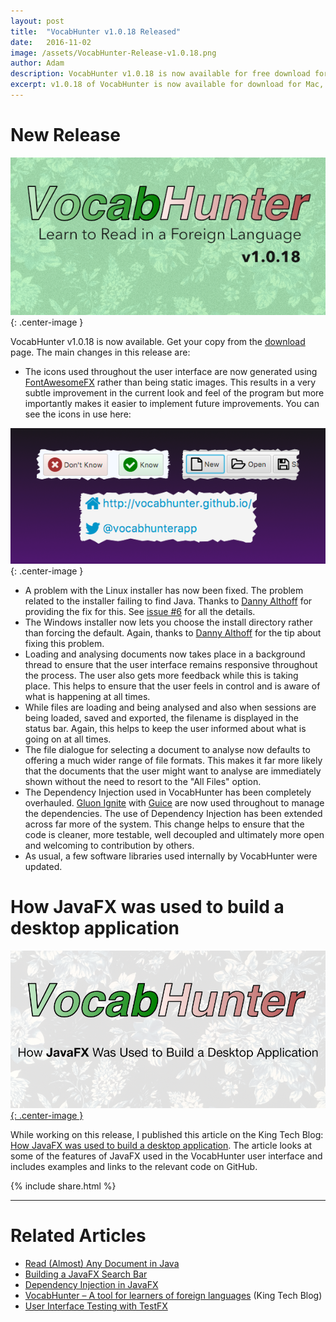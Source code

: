 ```yaml
---
layout: post
title:  "VocabHunter v1.0.18 Released"
date:   2016-11-02
image: /assets/VocabHunter-Release-v1.0.18.png
author: Adam
description: VocabHunter v1.0.18 is now available for free download for Mac, Windows and Linux
excerpt: v1.0.18 of VocabHunter is now available for download for Mac, Windows and Linux.  Read all about it here.
---
```

# New Release
![VocabHunter v1.0.18](/assets/VocabHunter-Release-v1.0.18.png){: .center-image }

VocabHunter v1.0.18 is now available.  Get your copy from the [download](/download) page.  The main changes in this release are:

* The icons used throughout the user interface are now generated using [FontAwesomeFX] rather than being static images.  This results in a very subtle improvement in the current look and feel of the program but more importantly makes it easier to implement future improvements.  You can see the icons in use here:

![FontAwesomeFX Icons](/assets/VocabHunter-FontAwesomeFX-Icons.png){: .center-image }

* A problem with the Linux installer has now been fixed. The problem related to the installer failing to find Java. Thanks to [Danny Althoff] for providing the fix for this. See [issue #6](https://github.com/VocabHunter/VocabHunter/issues/6) for all the details.
* The Windows installer now lets you choose the install directory rather than forcing the default. Again, thanks to [Danny Althoff] for the tip about fixing this problem.
* Loading and analysing documents now takes place in a background thread to ensure that the user interface remains responsive throughout the process.  The user also gets more feedback while this is taking place. This helps to ensure that the user feels in control and is aware of what is happening at all times.
* While files are loading and being analysed and also when sessions are being loaded, saved and exported, the filename is displayed in the status bar.  Again, this helps to keep the user informed about what is going on at all times.
* The file dialogue for selecting a document to analyse now defaults to offering a much wider range of file formats.  This makes it far more likely that the documents that the user might want to analyse are immediately shown without the need to resort to the "All Files" option.
* The Dependency Injection used in VocabHunter has been completely overhauled.  [Gluon Ignite] with [Guice] are now used throughout to manage the dependencies.  The use of Dependency Injection has been extended across far more of the system.  This change helps to ensure that the code is cleaner, more testable, well decoupled and ultimately more open and welcoming to contribution by others.
* As usual, a few software libraries used internally by VocabHunter were updated.

# How JavaFX was used to build a desktop application
[![How JavaFX was used to build a desktop application](/assets/VocabHunter-JavaFX.png){: .center-image }][KingTechBlog2]

While working on this release, I published this article on the King Tech Blog: [How JavaFX was used to build a desktop application][KingTechBlog2].  The article looks at some of the features of JavaFX used in the VocabHunter user interface and includes examples and links to the relevant code on GitHub.

{% include share.html %}
___

# Related Articles
* [Read (Almost) Any Document in Java]
* [Building a JavaFX Search Bar]
* [Dependency Injection in JavaFX][DependencyInjection]
* [VocabHunter – A tool for learners of foreign languages][KingTechBlog1] (King Tech Blog)
* [User Interface Testing with TestFX][TestFX]

[TestFX]:/2016/07/27/TestFX.html
[DependencyInjection]:/2016/11/13/JavaFX-Dependency-Injection.html
[Building a JavaFX Search Bar]:/2017/01/15/Search-Bar.html
[Read (Almost) Any Document in Java]:/2017/04/30/Read-Any-Document-Format.html

[KingTechBlog1]:https://techblog.king.com/vocabhunter-a-tool-for-learners-of-foreign-languages/
[KingTechBlog2]:https://techblog.king.com/javafx-used-build-desktop-application/
[Danny Althoff]:https://github.com/FibreFoX
[FontAwesomeFX]:https://bitbucket.org/Jerady/fontawesomefx
[Gluon Ignite]:http://gluonhq.com/labs/ignite/
[Guice]:https://github.com/google/guice